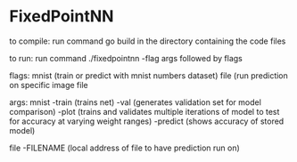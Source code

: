 # FixedPointNN
to compile: run command 
go build
in the directory containing the code files

to run: run command
./fixedpointnn -flag args
followed by flags

flags:
mnist (train or predict with mnist numbers dataset)
file (run prediction on specific image file

args:
  mnist
  -train (trains net)
  -val (generates validation set for model comparison)
  -plot (trains and validates multiple iterations of model to test for accuracy at varying weight ranges)
  -predict (shows accuracy of stored model)
  
  file
  -FILENAME (local address of file to have prediction run on)
  
